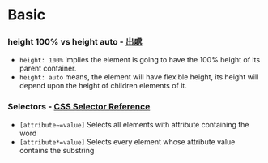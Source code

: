 # Basic 

### height 100% vs height auto - [出處](https://stackoverflow.com/questions/15943009/difference-between-css-height-100-vs-height-auto)

* `height: 100%` implies the element is going to have the 100% height of its parent container.
* `height: auto` means, the element will have flexible height, its height will depend upon the height of children elements of it.

### Selectors - [CSS Selector Reference](https://www.w3schools.com/cssref/css_selectors.asp)

* `[attribute~=value]` Selects all elements with attribute containing the word
* `[attribute*=value]` Selects every element whose attribute value contains the substring
